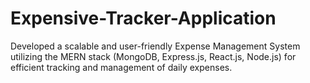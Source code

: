 # Expensive-Tracker-Application
Developed a scalable and user-friendly Expense Management System utilizing the MERN stack (MongoDB, Express.js, React.js, Node.js) for efficient tracking and management of daily expenses.
